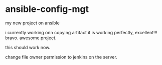 # ansible-config-mgt
my new project on ansible

i currently working onn copying artifact
it is working perfectly, excellent!!! bravo.
awesome project.

this should work now.

change file owner permission to jenkins on the server.
